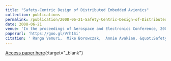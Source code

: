 ```yaml
---
title: "Safety-Centric Design of Distributed Embedded Avionics"
collection: publications
permalink: /publication/2008-06-21-Safety-Centric-Design-of-Distributed-Embedded-Avionics
date: 2008-06-21
venue: 'In the proceedings of Aerospace and Electronics Conference, 2008. NAECON 2008. IEEE National'
paperurl: 'https://goo.gl/Vrh1Si'
citation: ' Ranga Vemuri,  Mike Borowczak,  Annie Avakian, &quot;Safety-Centric Design of Distributed Embedded Avionics.&quot; In the proceedings of Aerospace and Electronics Conference, 2008. NAECON 2008. IEEE National, 2008.'
---
```

[Access paper here](https://goo.gl/Vrh1Si){:target="_blank"}
